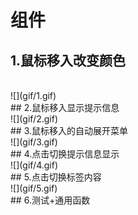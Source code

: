 # 组件 
## 1.鼠标移入改变颜色
<br/>
![](gif/1.gif)
<br/>
## 2.鼠标移入显示提示信息
<br/>
![](gif/2.gif)
<br/>
## 3.鼠标移入的自动展开菜单
<br/>
![](gif/3.gif)
<br/>
## 4.点击切换提示信息显示
<br/>
![](gif/4.gif)
<br/>
## 5.点击切换标签内容
<br/>
![](gif/5.gif)
<br/>
## 6.测试+通用函数
